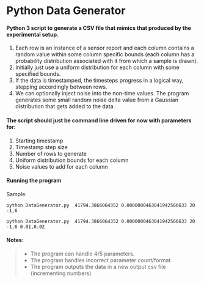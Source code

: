 # Python Data Generator

#### Python 3 script to generate a CSV file that mimics that produced by the experimental setup.

1. Each row is an instance of a sensor report and  each column contains a random value within some column specific bounds (each column has a probability distribution associated with it from which a sample is drawn).
2. Initially just use a uniform distribution for each column with some specified bounds.
3. If the data is timestamped, the timesteps progress in a logical way, stepping accordingly between rows.
4. We can optionally inject noise into the non-time values. The program generates some small random noise delta value from a Gaussian distribution that gets added to the data.

#### The script should just be command line driven for now with parameters for:

1. Starting timestamp
2. Timestamp step size
3. Number of rows to generate
4. Uniform distribution bounds for each column
5. Noise values to add for each column

#### Running the program

Sample:

`python DataGenerator.py  41794.3866064352 0.0000000463041942566633 20 -1,6`

`python DataGenerator.py  41794.3866064352 0.0000000463041942566633 20 -1,6 0.01,0.02`

#### Notes:

> * The program can handle 4/5 parameters.
> * The program handles incorrect parameter count/format.
> * The program outputs the data in a new output csv file (incrementing numbers)

